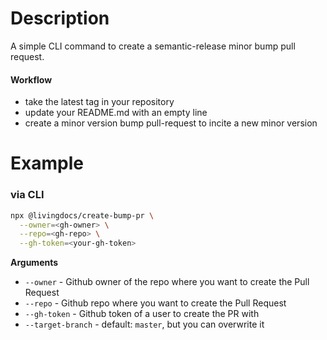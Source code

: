 # Description

A simple CLI command to create a semantic-release minor bump pull request.

#### Workflow
- take the latest tag in your repository
- update your README.md with an empty line
- create a minor version bump pull-request to incite a new minor version


# Example

### via CLI

```bash
npx @livingdocs/create-bump-pr \
  --owner=<gh-owner> \
  --repo=<gh-repo> \
  --gh-token=<your-gh-token>
```


**Arguments**
- `--owner` - Github owner of the repo where you want to create the Pull Request
- `--repo` - Github repo where you want to create the Pull Request
- `--gh-token` - Github token of a user to create the PR with
- `--target-branch` - default: `master`, but you can overwrite it
